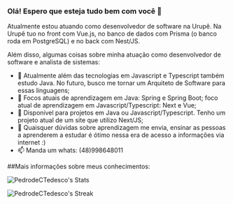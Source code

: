 ### Olá! Espero que esteja tudo bem com você 👋

Atualmente estou atuando como desenvolvedor de software na Urupê. 
Na Urupê tuo no front com Vue.js, no banco de dados com Prisma (o banco roda em PostgreSQL) e no back com Nest/JS. 

Além disso, algumas coisas sobre minha atuação como desenvolvedor de software e analista de sistemas:

- 🔭 Atualmente além das tecnologias em Javascript e Typescript também estudo Java. No futuro, busco me tornar um Arquiteto de Software para essas linguagens;
- 🌱 Focos atuais de aprendizagem em Java: Spring e Spring Boot; foco atual de aprendizagem em Javascript/Typescript: Next e Vue;
- 👯 Disponível para projetos em Java ou Javascript/Typescript. Tenho um projeto atual de um site que utilizo Next/JS;
- 💬 Quaisquer dúvidas sobre aprendizagem me envia, ensinar as pessoas a aprenderem a estudar é ótimo nessa era de acesso a informações via internet :)
- 📫 Manda um whats: (48)998648011

##Mais informações sobre meus conhecimentos:

![PedrodeCTedesco's Stats](https://github-readme-stats.vercel.app/api?username=PedrodeCTedesco&theme=vue-dark&show_icons=true&hide_border=true&count_private=true)

![PedrodeCTedesco's Streak](https://github-readme-streak-stats.herokuapp.com/?user=PedrodeCTedesco&theme=vue-dark&hide_border=true)
